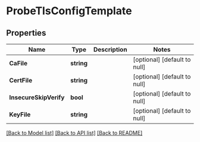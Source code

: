 # ProbeTlsConfigTemplate

## Properties
Name | Type | Description | Notes
------------ | ------------- | ------------- | -------------
**CaFile** | **string** |  | [optional] [default to null]
**CertFile** | **string** |  | [optional] [default to null]
**InsecureSkipVerify** | **bool** |  | [optional] [default to null]
**KeyFile** | **string** |  | [optional] [default to null]

[[Back to Model list]](../README.md#documentation-for-models) [[Back to API list]](../README.md#documentation-for-api-endpoints) [[Back to README]](../README.md)


